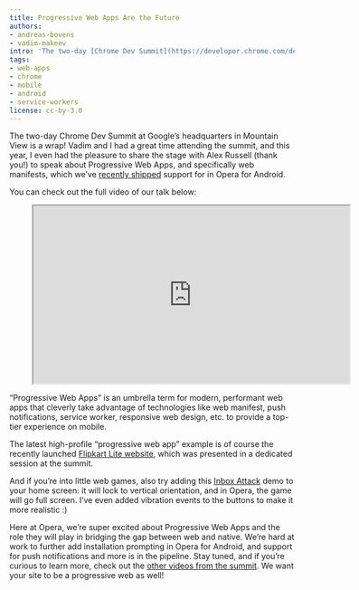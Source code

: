 ```yaml
---
title: Progressive Web Apps Are the Future
authors:
- andreas-bovens
- vadim-makeev
intro: 'The two-day [Chrome Dev Summit](https://developer.chrome.com/devsummit) at Google’s headquarters in Mountain View is a wrap! Vadim and I had a great time attending the summit, and this year, I even had the pleasure to speak about Progressive Web Apps'
tags:
- web-apps
- chrome
- mobile
- android
- service-workers
license: cc-by-3.0
---
```


The two-day Chrome Dev Summit at Google’s headquarters in Mountain View is a wrap! Vadim and I had a great time attending the summit, and this year, I even had the pleasure to share the stage with Alex Russell (thank you!) to speak about Progressive Web Apps, and specifically web manifests, which we’ve [recently shipped](https://dev.opera.com/articles/installable-web-apps/) support for in Opera for Android.

You can check out the full video of our talk below:

<figure block="figure">
	<iframe elem="media" width="560" height="315" src="https://www.youtube.com/embed/MyQ8mtR9WxI" allowfullscreen></iframe>
</figure>

“Progressive Web Apps” is an umbrella term for modern, performant web apps that cleverly take advantage of technologies like web manifest, push notifications, service worker, responsive web design, etc. to provide a top-tier experience on mobile.

The latest high-profile “progressive web app” example is of course the recently launched [Flipkart Lite website](http://stories.flipkart.com/introducing-flipkart-lite/), which was presented in a dedicated session at the summit.

And if you’re into little web games, also try adding this [Inbox Attack](https://andreasbovens.github.io/inbox-attack/) demo to your home screen: it will lock to vertical orientation, and in Opera, the game will go full screen. I’ve even added vibration events to the buttons to make it more realistic :)

Here at Opera, we’re super excited about Progressive Web Apps and the role they will play in bridging the gap between web and native. We’re hard at work to further add installation prompting in Opera for Android, and support for push notifications and more is in the pipeline. Stay tuned, and if you’re curious to learn more, check out the [other videos from the summit](https://www.youtube.com/playlist?list=PLNYkxOF6rcICcHeQY02XLvoGL34rZFWZn). We want your site to be a progressive web  as well!
